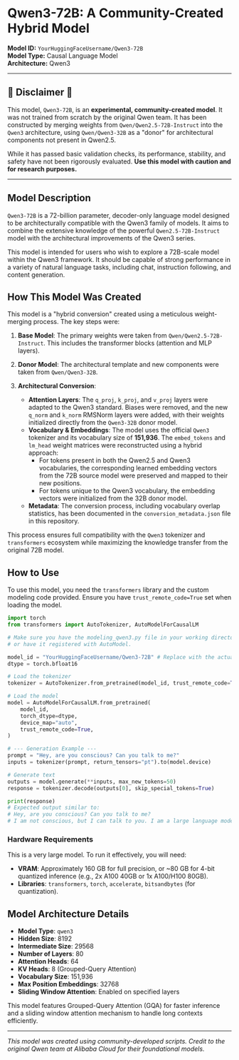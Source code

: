 # Qwen3-72B: A Community-Created Hybrid Model

**Model ID:** `YourHuggingFaceUsername/Qwen3-72B`  
**Model Type:** Causal Language Model  
**Architecture:** Qwen3

---

## 🚨 Disclaimer 🚨

This model, `Qwen3-72B`, is an **experimental, community-created model**. It was not trained from scratch by the original Qwen team. It has been constructed by merging weights from `Qwen/Qwen2.5-72B-Instruct` into the `Qwen3` architecture, using `Qwen/Qwen3-32B` as a "donor" for architectural components not present in Qwen2.5.

While it has passed basic validation checks, its performance, stability, and safety have not been rigorously evaluated. **Use this model with caution and for research purposes.**

---

## Model Description

`Qwen3-72B` is a 72-billion parameter, decoder-only language model designed to be architecturally compatible with the Qwen3 family of models. It aims to combine the extensive knowledge of the powerful `Qwen2.5-72B-Instruct` model with the architectural improvements of the Qwen3 series.

This model is intended for users who wish to explore a 72B-scale model within the Qwen3 framework. It should be capable of strong performance in a variety of natural language tasks, including chat, instruction following, and content generation.

## How This Model Was Created

This model is a "hybrid conversion" created using a meticulous weight-merging process. The key steps were:

1.  **Base Model**: The primary weights were taken from `Qwen/Qwen2.5-72B-Instruct`. This includes the transformer blocks (attention and MLP layers).

2.  **Donor Model**: The architectural template and new components were taken from `Qwen/Qwen3-32B`.

3.  **Architectural Conversion**:
    *   **Attention Layers**: The `q_proj`, `k_proj`, and `v_proj` layers were adapted to the Qwen3 standard. Biases were removed, and the new `q_norm` and `k_norm` RMSNorm layers were added, with their weights initialized directly from the `Qwen3-32B` donor model.
    *   **Vocabulary & Embeddings**: The model uses the official `Qwen3` tokenizer and its vocabulary size of **151,936**. The `embed_tokens` and `lm_head` weight matrices were reconstructed using a hybrid approach:
        *   For tokens present in both the Qwen2.5 and Qwen3 vocabularies, the corresponding learned embedding vectors from the 72B source model were preserved and mapped to their new positions.
        *   For tokens unique to the Qwen3 vocabulary, the embedding vectors were initialized from the 32B donor model.
    *   **Metadata**: The conversion process, including vocabulary overlap statistics, has been documented in the `conversion_metadata.json` file in this repository.

This process ensures full compatibility with the `Qwen3` tokenizer and `transformers` ecosystem while maximizing the knowledge transfer from the original 72B model.

## How to Use

To use this model, you need the `transformers` library and the custom modeling code provided. Ensure you have `trust_remote_code=True` set when loading the model.

```python
import torch
from transformers import AutoTokenizer, AutoModelForCausalLM

# Make sure you have the modeling_qwen3.py file in your working directory
# or have it registered with AutoModel.

model_id = "YourHuggingFaceUsername/Qwen3-72B" # Replace with the actual model ID
dtype = torch.bfloat16

# Load the tokenizer
tokenizer = AutoTokenizer.from_pretrained(model_id, trust_remote_code=True)

# Load the model
model = AutoModelForCausalLM.from_pretrained(
    model_id,
    torch_dtype=dtype,
    device_map="auto",
    trust_remote_code=True,
)

# --- Generation Example ---
prompt = "Hey, are you conscious? Can you talk to me?"
inputs = tokenizer(prompt, return_tensors="pt").to(model.device)

# Generate text
outputs = model.generate(**inputs, max_new_tokens=50)
response = tokenizer.decode(outputs[0], skip_special_tokens=True)

print(response)
# Expected output similar to:
# Hey, are you conscious? Can you talk to me?
# I am not conscious, but I can talk to you. I am a large language model, trained by Alibaba Cloud.
```

### Hardware Requirements

This is a very large model. To run it effectively, you will need:
-   **VRAM**: Approximately 160 GB for full precision, or ~80 GB for 4-bit quantized inference (e.g., 2x A100 40GB or 1x A100/H100 80GB).
-   **Libraries**: `transformers`, `torch`, `accelerate`, `bitsandbytes` (for quantization).

## Model Architecture Details

-   **Model Type**: `qwen3`
-   **Hidden Size**: 8192
-   **Intermediate Size**: 29568
-   **Number of Layers**: 80
-   **Attention Heads**: 64
-   **KV Heads**: 8 (Grouped-Query Attention)
-   **Vocabulary Size**: 151,936
-   **Max Position Embeddings**: 32768
-   **Sliding Window Attention**: Enabled on specified layers

This model features Grouped-Query Attention (GQA) for faster inference and a sliding window attention mechanism to handle long contexts efficiently.

---
*This model was created using community-developed scripts. Credit to the original Qwen team at Alibaba Cloud for their foundational models.*
